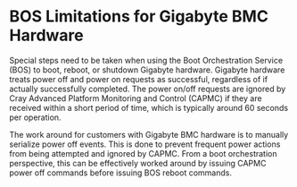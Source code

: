 # BOS Limitations for Gigabyte BMC Hardware

Special steps need to be taken when using the Boot Orchestration Service \(BOS\) to boot, reboot, or shutdown Gigabyte hardware. Gigabyte hardware treats power off and power on requests as successful, regardless of if actually successfully completed. The power on/off requests are ignored by Cray Advanced Platform Monitoring and Control \(CAPMC\) if they are received within a short period of time, which is typically around 60 seconds per operation.

The work around for customers with Gigabyte BMC hardware is to manually serialize power off events. This is done to prevent frequent power actions from being attempted and ignored by CAPMC. From a boot orchestration perspective, this can be effectively worked around by issuing CAPMC power off commands before issuing BOS reboot commands.


